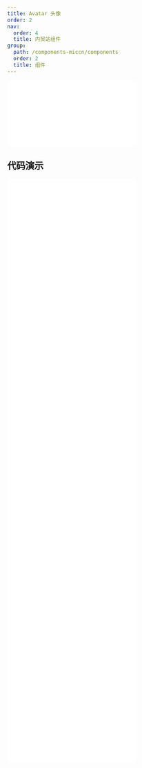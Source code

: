 ```yaml
---
title: Avatar 头像
order: 2
nav:
  order: 4
  title: 内贸站组件
group:
  path: /components-miccn/components
  order: 2
  title: 组件
---
```


<div>
<embed src="@docs-common/avatar/index.md"></embed>
</div>
        
## 代码演示

<Row gutter=8>

  <Col span=12>
    
  <div class="code-box"><embed src="@abiz-rc-miccn/avatar/demo/badge-avatar-miccn.md"></embed></div>
          
  <div class="code-box"><embed src="@abiz-rc-miccn/avatar/demo/dynamic-avatar-miccn.md"></embed></div>
          
  <div class="code-box"><embed src="@abiz-rc-miccn/avatar/demo/group-avatar-miccn.md"></embed></div>
          
  <div class="code-box"><embed src="@abiz-rc-miccn/avatar/demo/toggle-debug-avatar-miccn.md"></embed></div>
          
  </Col>
          
  <Col span=12>
    
  <div class="code-box"><embed src="@abiz-rc-miccn/avatar/demo/basic-avatar-miccn.md"></embed></div>
          
  <div class="code-box"><embed src="@abiz-rc-miccn/avatar/demo/fallback-avatar-miccn.md"></embed></div>
          
  <div class="code-box"><embed src="@abiz-rc-miccn/avatar/demo/responsive-avatar-miccn.md"></embed></div>
          
  <div class="code-box"><embed src="@abiz-rc-miccn/avatar/demo/type-avatar-miccn.md"></embed></div>
          
  </Col>
          
</Row>
        
<div><embed src="@docs-common/avatar/index-api.md"></embed><div>
        